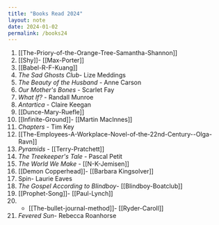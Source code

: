 ```yaml
---
title: "Books Read 2024"
layout: note
date: 2024-01-02
permalink: /books24
---
```

1. [[The-Priory-of-the-Orange-Tree-Samantha-Shannon]]
2. [[Shy]]- [[Max-Porter]]
3. [[Babel-R-F-Kuang]]
4. *The Sad Ghosts Club*- Lize Meddings
5. *The Beauty of the Husband* - Anne Carson
6. *Our Mother's Bones* - Scarlet Fay
7. *What If?* - Randall Munroe
8. *Antartica* - Claire Keegan
9. [[Dunce-Mary-Ruefle]]
10. [[Infinite-Ground]]- [[Martin MacInnes]]
11. *Chapters* - Tim Key
12. [[The-Employees-A-Workplace-Novel-of-the-22nd-Century--Olga-Ravn]]
13. *Pyramids* - [[Terry-Pratchett]]
14. *The Treekeeper's Tale* - Pascal Petit
15. *The World We Make* - [[N-K-Jemisen]]
16. [[Demon Copperhead]]- [[Barbara Kingsolver]]
17. Spin- Laurie Eaves
18. *The Gospel According to Blindboy*- [[Blindboy-Boatclub]]
19. [[Prophet-Song]]- [[Paul-Lynch]]
20. - [[The-bullet-journal-method]]- [[Ryder-Caroll]]
21. *Fevered Sun*- Rebecca Roanhorse



